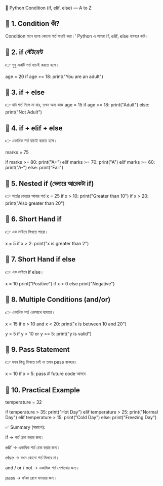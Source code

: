🐍 Python Condition (if, elif, else) — A to Z
## 🔹 1. Condition কী?

Condition মানে হলো কোনো শর্ত যাচাই করা।'
Python এ আমরা if, elif, else ব্যবহার করি।

## 🔹 2. if স্টেটমেন্ট

👉 শুধু একটি শর্ত যাচাই করতে হলে।

age = 20
if age >= 18:
    print("You are an adult")

## 🔹 3. if + else

👉 যদি শর্ত মিলে না যায়, তখন অন্য কাজ
age = 15
if age >= 18:
    print("Adult")
else:
    print("Not Adult")


## 🔹 4. if + elif + else

👉 একাধিক শর্ত যাচাই করতে হলে।

marks = 75

if marks >= 80:
    print("A+")
elif marks >= 70:
    print("A")
elif marks >= 60:
    print("A-")
else:
    print("Fail")


## 🔹 5. Nested if (ভেতরে আরেকটা if)

👉 শর্তের ভেতরে আবার শর্ত
x = 25
if x > 10:
    print("Greater than 10")
    if x > 20:
        print("Also greater than 20")


## 🔹 6. Short Hand if

👉 এক লাইনে লিখতে পারো।

x = 5
if x > 2: print("x is greater than 2")



## 🔹 7. Short Hand if else
👉 এক লাইনে if else।



x = 10
print("Positive") if x > 0 else print("Negative")

## 🔹 8. Multiple Conditions (and/or)

👉 একাধিক শর্ত একসাথে ব্যবহার।

x = 15
if x > 10 and x < 20:
    print("x is between 10 and 20")

y = 5
if y < 10 or y == 5:
    print("y is valid")


## 🔹 9. Pass Statement

👉 যখন কিছু লিখতে চাই না তখন pass ব্যবহার।

x = 10
if x > 5:
    pass   # future code আসবে


## 🔹 10. Practical Example

temperature = 32

if temperature > 35:
    print("Hot Day")
elif temperature > 25:
    print("Normal Day")
elif temperature > 15:
    print("Cold Day")
else:
    print("Freezing Day")


✅ Summary (সারাংশ):

if → শর্ত চেক করার জন্য।

elif → একাধিক শর্ত চেক করার জন্য।

else → যখন কোনো শর্ত মিলবে না।

and / or / not → একাধিক শর্ত মেশানোর জন্য।

pass → ফাঁকা রেখে যাওয়ার জন্য।